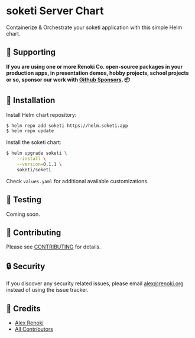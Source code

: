 soketi Server Chart
===================

Containerize & Orchestrate your soketi application with this simple Helm chart.

## 🤝 Supporting

**If you are using one or more Renoki Co. open-source packages in your production apps, in presentation demos, hobby projects, school projects or so, sponsor our work with [Github Sponsors](https://github.com/sponsors/rennokki). 📦**

## 🚀 Installation

Install Helm chart repository:

```bash
$ helm repo add soketi https://helm.soketi.app
$ helm repo update
```

Install the soketi chart:

```bash
$ helm upgrade soketi \
    --install \
    --version=0.1.1 \
    soketi/soketi
```

Check `values.yaml` for additional available customizations.

## 🐛 Testing

Coming soon.

## 🤝 Contributing

Please see [CONTRIBUTING](../../CONTRIBUTING.md) for details.

## 🔒  Security

If you discover any security related issues, please email alex@renoki.org instead of using the issue tracker.

## 🎉 Credits

- [Alex Renoki](https://github.com/rennokki)
- [All Contributors](../../../../contributors)
